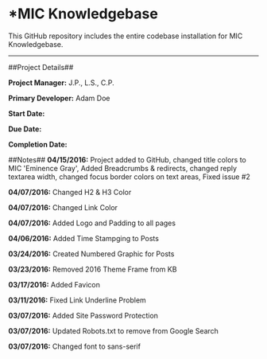 *MIC Knowledgebase 
======

This GitHub repository includes the entire codebase installation for MIC Knowledgebase.

------

##Project Details##

**Project Manager:** J.P., L.S., C.P.

**Primary Developer:** Adam Doe

**Start Date:**

**Due Date:**

**Completion Date:**

##Notes##
**04/15/2016:** Project added to GitHub, changed title colors to MIC 'Eminence Gray', Added Breadcrumbs & redirects, changed reply textarea width, changed focus border colors on text areas, Fixed issue #2

**04/07/2016:** Changed H2 & H3 Color

**04/07/2016:** Changed Link Color

**04/07/2016:** Added Logo and Padding to all pages

**04/06/2016:** Added Time Stampging to Posts

**03/24/2016:** Created Numbered Graphic for Posts

**03/23/2016:** Removed 2016 Theme Frame from KB

**03/17/2016:** Added Favicon

**03/11/2016:** Fixed Link Underline Problem

**03/07/2016:** Added Site Password Protection

**03/07/2016:** Updated Robots.txt to remove from Google Search

**03/07/2016:** Changed font to sans-serif
